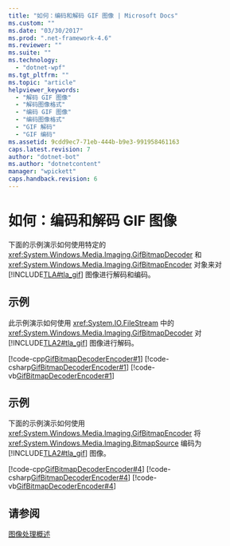 ```yaml
---
title: "如何：编码和解码 GIF 图像 | Microsoft Docs"
ms.custom: ""
ms.date: "03/30/2017"
ms.prod: ".net-framework-4.6"
ms.reviewer: ""
ms.suite: ""
ms.technology: 
  - "dotnet-wpf"
ms.tgt_pltfrm: ""
ms.topic: "article"
helpviewer_keywords: 
  - "解码 GIF 图像"
  - "解码图像格式"
  - "编码 GIF 图像"
  - "编码图像格式"
  - "GIF 解码"
  - "GIF 编码"
ms.assetid: 9cdd9ec7-71eb-444b-b9e3-991958461163
caps.latest.revision: 7
author: "dotnet-bot"
ms.author: "dotnetcontent"
manager: "wpickett"
caps.handback.revision: 6
---
```

# 如何：编码和解码 GIF 图像
下面的示例演示如何使用特定的 <xref:System.Windows.Media.Imaging.GifBitmapDecoder> 和 <xref:System.Windows.Media.Imaging.GifBitmapEncoder> 对象来对[!INCLUDE[TLA#tla_gif](../../../../includes/tlasharptla-gif-md.md)] 图像进行解码和编码。  
  
## 示例  
 此示例演示如何使用 <xref:System.IO.FileStream> 中的 <xref:System.Windows.Media.Imaging.GifBitmapDecoder> 对[!INCLUDE[TLA2#tla_gif](../../../../includes/tla2sharptla-gif-md.md)] 图像进行解码。  
  
 [!code-cpp[GifBitmapDecoderEncoder#1](../../../../samples/snippets/cpp/VS_Snippets_Wpf/GifBitmapDecoderEncoder/CPP/GifEncoderDecoder.cpp#1)]
 [!code-csharp[GifBitmapDecoderEncoder#1](../../../../samples/snippets/csharp/VS_Snippets_Wpf/GifBitmapDecoderEncoder/CSharp/GifEncoderDecoder.cs#1)]
 [!code-vb[GifBitmapDecoderEncoder#1](../../../../samples/snippets/visualbasic/VS_Snippets_Wpf/GifBitmapDecoderEncoder/VB/GifEncoderDecoder.vb#1)]  
  
## 示例  
 下面的示例演示如何使用 <xref:System.Windows.Media.Imaging.GifBitmapEncoder> 将 <xref:System.Windows.Media.Imaging.BitmapSource> 编码为 [!INCLUDE[TLA2#tla_gif](../../../../includes/tla2sharptla-gif-md.md)] 图像。  
  
 [!code-cpp[GifBitmapDecoderEncoder#4](../../../../samples/snippets/cpp/VS_Snippets_Wpf/GifBitmapDecoderEncoder/CPP/GifEncoderDecoder.cpp#4)]
 [!code-csharp[GifBitmapDecoderEncoder#4](../../../../samples/snippets/csharp/VS_Snippets_Wpf/GifBitmapDecoderEncoder/CSharp/GifEncoderDecoder.cs#4)]
 [!code-vb[GifBitmapDecoderEncoder#4](../../../../samples/snippets/visualbasic/VS_Snippets_Wpf/GifBitmapDecoderEncoder/VB/GifEncoderDecoder.vb#4)]  
  
## 请参阅  
 [图像处理概述](../../../../docs/framework/wpf/graphics-multimedia/imaging-overview.md)